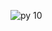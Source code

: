 ![py 10](https://github.com/CodeSystem2022/United_Code_Semanal/assets/104036872/cfe34aec-30f3-48c3-9204-f6b9863b2205)

